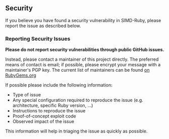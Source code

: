## Security

If you believe you have found a security vulnerability in SIMD-Ruby, please
report the issue as described below.

### Reporting Security Issues

**Please do not report security vulnerabilities through public GitHub issues.**

Instead, please contact a maintainer of this project directly.  The preferred
means of contact is email; if possible, please encrypt your message with a
maintainer's PGP key.  The current list of maintainers can be found
[on RubyGems.org][1-reporting:rubygems]

If possible please include the following information:

* Type of issue
* Any special configuration required to reproduce the issue (e.g. architecture,
  specific Ruby version, ...)
* Instructions to reproduce the issue
* Proof-of-concept exploit code
* Observed impact of the issue

This information will help in triaging the issue as quickly as possible.

[1-reporting:rubygems]: https://rubygems.org/gems/simd
